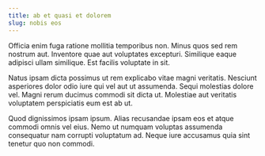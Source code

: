 ```yaml
---
title: ab et quasi et dolorem
slug: nobis eos
---
```


Officia enim fuga ratione mollitia temporibus non. Minus quos sed rem nostrum aut. Inventore quae aut voluptates excepturi. Similique eaque adipisci ullam similique. Est facilis voluptate in sit.

Natus ipsam dicta possimus ut rem explicabo vitae magni veritatis. Nesciunt asperiores dolor odio iure qui vel aut ut assumenda. Sequi molestias dolore vel. Magni rerum ducimus commodi sit dicta ut. Molestiae aut veritatis voluptatem perspiciatis eum est ab ut.

Quod dignissimos ipsam ipsum. Alias recusandae ipsam eos et atque commodi omnis vel eius. Nemo ut numquam voluptas assumenda consequatur nam corrupti voluptatum ad. Neque iure accusamus quia sint tenetur quo non commodi.
